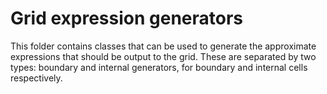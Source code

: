
# Grid expression generators

This folder contains classes that can be used to generate the approximate expressions that should be output to the grid. These are separated by two types: boundary and internal generators, for boundary and internal cells respectively.